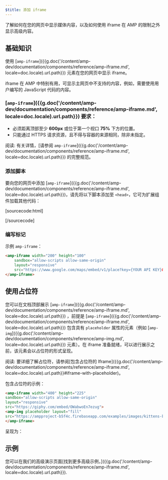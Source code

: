 ```yaml
---
$title: 添加 iframe
---
```


了解如何在您的网页中显示媒体内容，以及如何使用 iframe 在 AMP 的限制之外显示高级内容。

## 基础知识

使用 [`amp-iframe`]({{g.doc('/content/amp-dev/documentation/components/reference/amp-iframe.md', locale=doc.locale).url.path}}) 元素在您的网页中显示 iframe。

iframe 在 AMP 中特别有用，可显示主网页中不支持的内容，例如，需要使用用户编写的 JavaScript 代码的内容。

### [`amp-iframe`]({{g.doc('/content/amp-dev/documentation/components/reference/amp-iframe.md', locale=doc.locale).url.path}}) 要求：

* 必须距离顶部至少 **600px** 或位于第一个视口 **75%** 下方的位置。
* 只能通过 HTTPS 请求资源，且不得与容器的来源相同，除非未指定。

阅读: 有关详情，[请参阅 `amp-iframe`]({{g.doc('/content/amp-dev/documentation/components/reference/amp-iframe.md', locale=doc.locale).url.path}}) 的完整规范。

### 添加脚本

要向您的网页中添加 [`amp-iframe`]({{g.doc('/content/amp-dev/documentation/components/reference/amp-iframe.md', locale=doc.locale).url.path}})，请先将以下脚本添加至 `<head>`，它可为扩展组件加载其他代码：

[sourcecode:html]
<script async custom-element="amp-iframe"
    src="https://cdn.ampproject.org/v0/amp-iframe-0.1.js"></script>
[/sourcecode]

### 编写标记

示例 `amp-iframe`：

```html
<amp-iframe width="200" height="100"
    sandbox="allow-scripts allow-same-origin"
    layout="responsive"
    src="https://www.google.com/maps/embed/v1/place?key={YOUR API KEY}&q=europe">
</amp-iframe>
```

## 使用占位符

您可以在文档顶部展示 [`amp-iframe`]({{g.doc('/content/amp-dev/documentation/components/reference/amp-iframe.md', locale=doc.locale).url.path}}) ，前提是 [`amp-iframe`]({{g.doc('/content/amp-dev/documentation/components/reference/amp-iframe.md', locale=doc.locale).url.path}}) 包含具有 `placeholder` 属性的元素（例如 [`amp-img`]({{g.doc('/content/amp-dev/documentation/components/reference/amp-img.md', locale=doc.locale).url.path}}) 元素）。在 iframe 准备就绪，可以进行展示之前，该元素会以占位符的形式呈现。

阅读: 要详细了解占位符，请参阅[包含占位符的 Iframe]({{g.doc('/content/amp-dev/documentation/components/reference/amp-iframe.md', locale=doc.locale).url.path}}#iframe-with-placeholder)。

包含占位符的示例：

```html
<amp-iframe width="400" height="225"
sandbox="allow-scripts allow-same-origin"
layout="responsive"
src="https://giphy.com/embed/OWabwoEn7ezug">
<amp-img placeholder layout="fill"
src="https://ampproject-b5f4c.firebaseapp.com/examples/images/kittens-biting.jpg"></amp-img>
</amp-iframe>
```
呈现为：

<amp-iframe width="400" height="225"
sandbox="allow-scripts allow-same-origin"
layout="responsive"
src="https://giphy.com/embed/OWabwoEn7ezug">
<amp-img placeholder layout="fill"
src="https://ampproject-b5f4c.firebaseapp.com/examples/images/kittens-biting.jpg"></amp-img>
</amp-iframe>

## 示例

您可以在我们的高级演示页面[找到更多高级示例，]({{g.doc('/content/amp-dev/documentation/components/reference/amp-iframe.md', locale=doc.locale).url.path}}).
